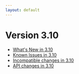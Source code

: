 ```yaml
---
layout: default
---
```

Version 3.10
===========

- [What's New in 3.10](release-notes-new-features310.html)
- [Known Issues in 3.10](release-notes-known-issues310.html)
- [Incompatible changes in 3.10](release-notes-upgrading-changes310.html)
- [API changes in 3.10](release-notes-api-changes310.html)
